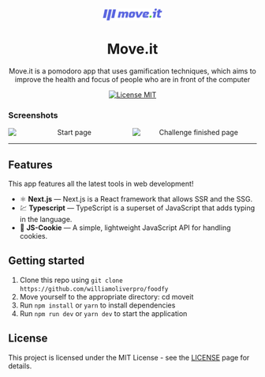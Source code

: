 
<h1 align="center">
<br>
  <img src="./public/logo-full.svg" alt="Logo Move.it" width="120">
<br>
<br>
Move.it
</h1>

<p align="center">Move.it is a pomodoro app that uses gamification techniques, which aims to improve the health and focus of people who are in front of the computer</p>

<p align="center">
  <a href="https://opensource.org/licenses/MIT">
    <img src="https://img.shields.io/badge/License-MIT-blue.svg" alt="License MIT">
  </a>
</p>

[//]: # (Add your gifs/images here:)

### Screenshots

<p align="center" style="display: flex; align-items: flex-start; justify-content: center;">
  <img alt="Start page" title="main-page" src="https://github.com/williamoliverpro/screenshots/blob/main/moveit/moveitstart.png" width="400px">

  <img alt="Challenge finished page" title="#admin" src="https://github.com/williamoliverpro/screenshots/blob/main/moveit/moveitchallenge.png" width="400px">
</p>

<hr />

## Features
[//]: # (Add the features of your project here:)
This app features all the latest tools in web development!

- ⚛️ **Next.js** — Next.js is a React framework that allows SSR and the SSG.
- 💹 **Typescript** — TypeScript is a superset of JavaScript that adds typing in the language.
- 🍪 **JS-Cookie** — A simple, lightweight JavaScript API for handling cookies.

## Getting started

1. Clone this repo using ```git clone https://github.com/williamoliverpro/foodfy```<br/>
2. Move yourself to the appropriate directory: cd moveit<br/>
3. Run ```npm install``` or ```yarn``` to install dependencies
4. Run ```npm run dev``` or ```yarn dev``` to start the application

## License

This project is licensed under the MIT License - see the [LICENSE](https://opensource.org/licenses/MIT) page for details.
